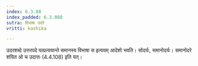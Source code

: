 ```yaml
---
index: 6.3.88
index_padded: 6.3.088
sutra: विभाषा उदरे
vritti: kashika

---
```

उदरशब्दे उत्तरपदे यत्प्रत्ययान्ते समानस्य विभाषा स इत्ययम् आदेशो भवति। सोदर्यः, समानोदर्यः। समानोदरे शयित ओ च उदात्तः (4.4.108) इति यत्।